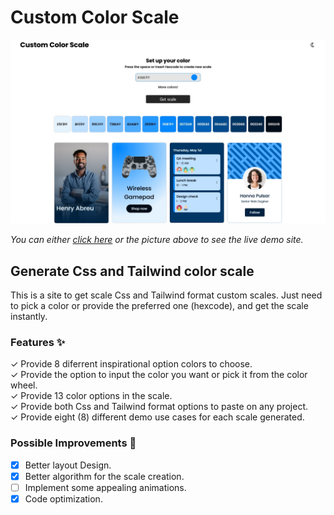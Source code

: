 # Custom Color Scale

[![project screenshot](./assets/images/screenshot.jpg)](https://gregorim04.github.io/custom-color-scale/)

_You can either [click here](https://gregorim04.github.io/custom-color-scale/) or the picture above to see the live demo site._

## Generate Css and Tailwind color scale 
This is a site to get scale Css and Tailwind format custom scales. Just need to pick a color or provide the preferred one (hexcode), and get the scale instantly. 

### Features :sparkles:
&check; Provide 8 diferrent inspirational option colors to choose. <br>
&check; Provide the option to input the color you want or pick it from the color wheel. <br>
&check; Provide 13 color options in the scale. <br>
&check; Provide both Css and Tailwind format options to paste on any project. <br>
&check; Provide eight (8) different demo use cases for each scale generated. <br>

### Possible Improvements :dart:
- [x] Better layout Design.
- [x] Better algorithm for the scale creation.
- [ ] Implement some appealing animations.
- [x] Code optimization.